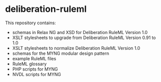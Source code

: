 deliberation-ruleml
===================
 
 This repository contains:
* schemas in Relax NG and XSD for Deliberation RuleML Version 1.0
* XSLT stylesheets to upgrade from Deliberation RuleML Version 0.91 to 1.0
* XSLT stylesheets to normalize Deliberation RuleML Version 1.0
* schemas for the MYNG modular design pattern
* example RuleML files
* RuleML glossary
* PHP scripts for MYNG
* NVDL scripts for MYNG
